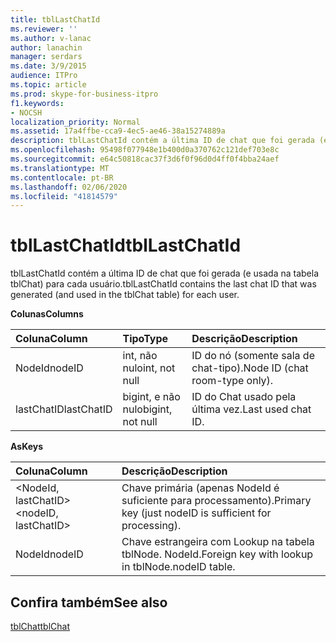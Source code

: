 ```yaml
---
title: tblLastChatId
ms.reviewer: ''
ms.author: v-lanac
author: lanachin
manager: serdars
ms.date: 3/9/2015
audience: ITPro
ms.topic: article
ms.prod: skype-for-business-itpro
f1.keywords:
- NOCSH
localization_priority: Normal
ms.assetid: 17a4ffbe-cca9-4ec5-ae46-38a15274889a
description: tblLastChatId contém a última ID de chat que foi gerada (e usada na tabela tblChat) para cada usuário.
ms.openlocfilehash: 95498f077948e1b400d0a370762c121def703e8c
ms.sourcegitcommit: e64c50818cac37f3d6f0f96d0d4ff0f4bba24aef
ms.translationtype: MT
ms.contentlocale: pt-BR
ms.lasthandoff: 02/06/2020
ms.locfileid: "41814579"
---
```

# <a name="tbllastchatid"></a><span data-ttu-id="39cc8-103">tblLastChatId</span><span class="sxs-lookup"><span data-stu-id="39cc8-103">tblLastChatId</span></span>
 
<span data-ttu-id="39cc8-104">tblLastChatId contém a última ID de chat que foi gerada (e usada na tabela tblChat) para cada usuário.</span><span class="sxs-lookup"><span data-stu-id="39cc8-104">tblLastChatId contains the last chat ID that was generated (and used in the tblChat table) for each user.</span></span>
  
<span data-ttu-id="39cc8-105">**Colunas**</span><span class="sxs-lookup"><span data-stu-id="39cc8-105">**Columns**</span></span>

|<span data-ttu-id="39cc8-106">**Coluna**</span><span class="sxs-lookup"><span data-stu-id="39cc8-106">**Column**</span></span>|<span data-ttu-id="39cc8-107">**Tipo**</span><span class="sxs-lookup"><span data-stu-id="39cc8-107">**Type**</span></span>|<span data-ttu-id="39cc8-108">**Descrição**</span><span class="sxs-lookup"><span data-stu-id="39cc8-108">**Description**</span></span>|
|:-----|:-----|:-----|
|<span data-ttu-id="39cc8-109">NodeId</span><span class="sxs-lookup"><span data-stu-id="39cc8-109">nodeID</span></span>  <br/> |<span data-ttu-id="39cc8-110">int, não nulo</span><span class="sxs-lookup"><span data-stu-id="39cc8-110">int, not null</span></span>  <br/> |<span data-ttu-id="39cc8-111">ID do nó (somente sala de chat-tipo).</span><span class="sxs-lookup"><span data-stu-id="39cc8-111">Node ID (chat room-type only).</span></span>  <br/> |
|<span data-ttu-id="39cc8-112">lastChatID</span><span class="sxs-lookup"><span data-stu-id="39cc8-112">lastChatID</span></span>  <br/> |<span data-ttu-id="39cc8-113">bigint, e não nulo</span><span class="sxs-lookup"><span data-stu-id="39cc8-113">bigint, not null</span></span>  <br/> |<span data-ttu-id="39cc8-114">ID do Chat usado pela última vez.</span><span class="sxs-lookup"><span data-stu-id="39cc8-114">Last used chat ID.</span></span>  <br/> |
   
<span data-ttu-id="39cc8-115">**As**</span><span class="sxs-lookup"><span data-stu-id="39cc8-115">**Keys**</span></span>

|<span data-ttu-id="39cc8-116">**Coluna**</span><span class="sxs-lookup"><span data-stu-id="39cc8-116">**Column**</span></span>|<span data-ttu-id="39cc8-117">**Descrição**</span><span class="sxs-lookup"><span data-stu-id="39cc8-117">**Description**</span></span>|
|:-----|:-----|
|<span data-ttu-id="39cc8-118">\<NodeId, lastChatID\></span><span class="sxs-lookup"><span data-stu-id="39cc8-118">\<nodeID, lastChatID\></span></span>  <br/> |<span data-ttu-id="39cc8-119">Chave primária (apenas NodeId é suficiente para processamento).</span><span class="sxs-lookup"><span data-stu-id="39cc8-119">Primary key (just nodeID is sufficient for processing).</span></span>  <br/> |
|<span data-ttu-id="39cc8-120">NodeId</span><span class="sxs-lookup"><span data-stu-id="39cc8-120">nodeID</span></span>  <br/> |<span data-ttu-id="39cc8-121">Chave estrangeira com Lookup na tabela tblNode. NodeId.</span><span class="sxs-lookup"><span data-stu-id="39cc8-121">Foreign key with lookup in tblNode.nodeID table.</span></span>  <br/> |
   
## <a name="see-also"></a><span data-ttu-id="39cc8-122">Confira também</span><span class="sxs-lookup"><span data-stu-id="39cc8-122">See also</span></span>

[<span data-ttu-id="39cc8-123">tblChat</span><span class="sxs-lookup"><span data-stu-id="39cc8-123">tblChat</span></span>](tblchat.md)
